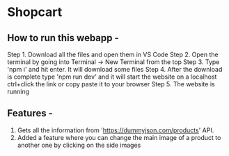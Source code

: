 # Shopcart

## How to run this webapp - 

Step 1. Download all the files and open them in VS Code
Step 2. Open the terminal by going into Terminal -> New Terminal from the top
Step 3. Type 'npm i' and hit enter. It will download some files
Step 4. After the download is complete type 'npm run dev' and it will start the website on a localhost ctrl+click the link or copy paste it to your browser
Step 5. The website is running

## Features - 

1. Gets all the information from 'https://dummyjson.com/products' API.
2. Added a feature where you can change the main image of a product to another one by clicking on the side images